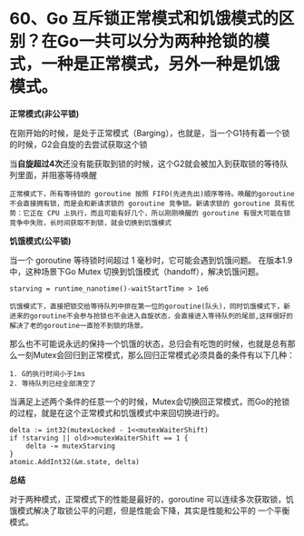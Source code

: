 # 60、Go 互斥锁正常模式和饥饿模式的区别？在Go一共可以分为两种抢锁的模式，一种是**正常模式**，另外一种是**饥饿模式**。

**正常模式(非公平锁)**

在刚开始的时候，是处于正常模式（Barging），也就是，当一个G1持有着一个锁的时候，G2会自旋的去尝试获取这个锁

当**自旋超过4次**还没有能获取到锁的时候，这个G2就会被加入到获取锁的等待队列里面，并阻塞等待唤醒

```
正常模式下，所有等待锁的 goroutine 按照 FIFO(先进先出)顺序等待。唤醒的goroutine 不会直接拥有锁，而是会和新请求锁的 goroutine 竞争锁。新请求锁的 goroutine 具有优势：它正在 CPU 上执行，而且可能有好几个，所以刚刚唤醒的 goroutine 有很大可能在锁竞争中失败，长时间获取不到锁，就会切换到饥饿模式
```

**饥饿模式(公平锁)**

当一个 goroutine 等待锁时间超过 1 毫秒时，它可能会遇到饥饿问题。  在版本1.9中，这种场景下Go Mutex 切换到饥饿模式（handoff），解决饥饿问题。

```
starving = runtime_nanotime()-waitStartTime > 1e6
```

```
饥饿模式下，直接把锁交给等待队列中排在第一位的goroutine(队头)，同时饥饿模式下，新进来的goroutine不会参与抢锁也不会进入自旋状态，会直接进入等待队列的尾部,这样很好的解决了老的goroutine一直抢不到锁的场景。
```

那么也不可能说永远的保持一个饥饿的状态，总归会有吃饱的时候，也就是总有那么一刻Mutex会回归到正常模式，那么回归正常模式必须具备的条件有以下几种：

```
1. G的执行时间小于1ms
2. 等待队列已经全部清空了
```

当满足上述两个条件的任意一个的时候，Mutex会切换回正常模式，而Go的抢锁的过程，就是在这个正常模式和饥饿模式中来回切换进行的。

```
delta := int32(mutexLocked - 1<<mutexWaiterShift)  
if !starving || old>>mutexWaiterShift == 1 {  
    delta -= mutexStarving
}
atomic.AddInt32(&m.state, delta)
```

**总结**

对于两种模式，正常模式下的性能是最好的，goroutine 可以连续多次获取锁，饥饿模式解决了取锁公平的问题，但是性能会下降，其实是性能和公平的 一个平衡模式。

